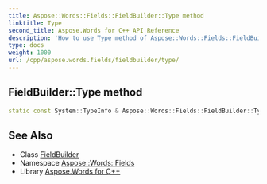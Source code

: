 ```yaml
---
title: Aspose::Words::Fields::FieldBuilder::Type method
linktitle: Type
second_title: Aspose.Words for C++ API Reference
description: 'How to use Type method of Aspose::Words::Fields::FieldBuilder class in C++.'
type: docs
weight: 1000
url: /cpp/aspose.words.fields/fieldbuilder/type/
---
```

## FieldBuilder::Type method




```cpp
static const System::TypeInfo & Aspose::Words::Fields::FieldBuilder::Type()
```

## See Also

* Class [FieldBuilder](../)
* Namespace [Aspose::Words::Fields](../../)
* Library [Aspose.Words for C++](../../../)
